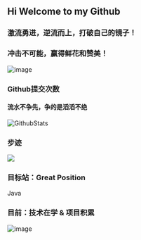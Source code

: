 ## Hi Welcome to my Github 

### 激流勇进，逆流而上，打破自己的镜子！


### 冲击不可能，赢得鲜花和赞美！


![image](https://user-images.githubusercontent.com/84832795/212478754-bb2b6468-c2ef-486b-ae8b-a79a0faf715d.png)
<br/>


### Github提交次数<br/>
#### 流水不争先，争的是滔滔不绝<br/>
![GithubStats](https://github-readme-stats.vercel.app/api?username=LightSunMor&show_icons=true&theme=dark&count_private=true)

### 步迹<br/>

<img align="center" src="https://github-readme-stats.vercel.app/api/top-langs/?username=LightSunMor&layout=compact&theme=buefy&hide_border=true" />
<!-- github使用语言 -->
<!-- ![Most Used Languages](https://github-readme-stats.vercel.app/api/top-langs/?username=morsun&theme=dark&layout=compact) -->

### 目标站：Great Position 
Java
### 目前：技术在学 & 项目积累

![image](https://www.likecs.com/default/index/img?u=aHR0cHM6Ly9pbWctYmxvZy5jc2RuaW1nLmNuL2ltZ19jb252ZXJ0LzQwNjZkOGQzOTgxOWVkYzI0Y2NjYWE5NDQ2ZmI5YTU3LnBuZw%3D%3D)
<br/>
